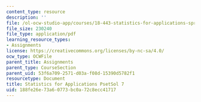 ```yaml
---
content_type: resource
description: ''
file: /ol-ocw-studio-app/courses/18-443-statistics-for-applications-spring-2015/188fe26e73a60773bc0a72c8ecc41717_MIT18_443S15_PsetSol7.pdf
file_size: 230240
file_type: application/pdf
learning_resource_types:
- Assignments
license: https://creativecommons.org/licenses/by-nc-sa/4.0/
ocw_type: OCWFile
parent_title: Assignments
parent_type: CourseSection
parent_uid: 53f6a709-2571-d03a-f08d-15390d5782f1
resourcetype: Document
title: Statistics for Applications PsetSol 7
uid: 188fe26e-73a6-0773-bc0a-72c8ecc41717
---
```

